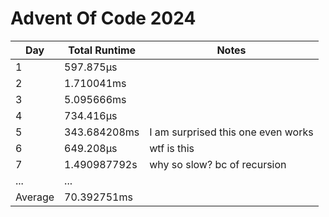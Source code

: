 # Advent Of Code 2024

| Day     | Total Runtime | Notes |
| ---     | ------------- | ----- |
| 1       | 597.875µs     | |
| 2       | 1.710041ms    | |
| 3       | 5.095666ms    | |
| 4       | 734.416µs     | |
| 5       | 343.684208ms  | I am surprised this one even works |
| 6       | 649.208µs     | wtf is this |
| 7       | 1.490987792s  | why so slow? bc of recursion |
| ...     | ...           | |
| Average | 70.392751ms   | |
